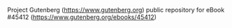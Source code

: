 Project Gutenberg (https://www.gutenberg.org) public repository for eBook #45412 (https://www.gutenberg.org/ebooks/45412)
